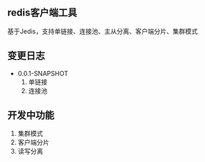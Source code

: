 ## redis客户端工具
基于Jedis，支持单链接、连接池、主从分离、客户端分片、集群模式

## 变更日志
* 0.0.1-SNAPSHOT
  1. 单链接
  2. 连接池
    
## 开发中功能
  1. 集群模式
  2. 客户端分片
  3. 读写分离
